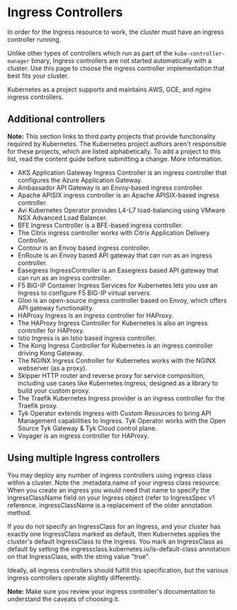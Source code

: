 # Ingress Controllers
In order for the Ingress resource to work, the cluster must have an ingress controller running.

Unlike other types of controllers which run as part of the ```kube-controller-manager``` binary, Ingress controllers are not started automatically with a cluster. Use this page to choose the ingress controller implementation that best fits your cluster.

Kubernetes as a project supports and maintains AWS, GCE, and nginx ingress controllers.

## Additional controllers
**Note:** This section links to third party projects that provide functionality required by Kubernetes. The Kubernetes project authors aren't responsible for these projects, which are listed alphabetically. To add a project to this list, read the content guide before submitting a change. More information.

- AKS Application Gateway Ingress Controller is an ingress controller that configures the Azure Application Gateway.
- Ambassador API Gateway is an Envoy-based ingress controller.
- Apache APISIX ingress controller is an Apache APISIX-based ingress controller.
- Avi Kubernetes Operator provides L4-L7 load-balancing using VMware NSX Advanced Load Balancer.
- BFE Ingress Controller is a BFE-based ingress controller.
- The Citrix ingress controller works with Citrix Application Delivery Controller.
- Contour is an Envoy based ingress controller.
- EnRoute is an Envoy based API gateway that can run as an ingress controller.
- Easegress IngressController is an Easegress based API gateway that can run as an ingress controller.
- F5 BIG-IP Container Ingress Services for Kubernetes lets you use an Ingress to configure F5 BIG-IP virtual servers.
- Gloo is an open-source ingress controller based on Envoy, which offers API gateway functionality.
- HAProxy Ingress is an ingress controller for HAProxy.
- The HAProxy Ingress Controller for Kubernetes is also an ingress controller for HAProxy.
- Istio Ingress is an Istio based ingress controller.
- The Kong Ingress Controller for Kubernetes is an ingress controller driving Kong Gateway.
- The NGINX Ingress Controller for Kubernetes works with the NGINX webserver (as a proxy).
- Skipper HTTP router and reverse proxy for service composition, including use cases like Kubernetes Ingress, designed as a library to build your custom proxy.
- The Traefik Kubernetes Ingress provider is an ingress controller for the Traefik proxy.
- Tyk Operator extends Ingress with Custom Resources to bring API Management capabilities to Ingress. Tyk Operator works with the Open Source Tyk Gateway & Tyk Cloud control plane.
- Voyager is an ingress controller for HAProxy.

## Using multiple Ingress controllers
You may deploy any number of ingress controllers using ingress class within a cluster. Note the .metadata.name of your ingress class resource. When you create an ingress you would need that name to specify the ingressClassName field on your Ingress object (refer to IngressSpec v1 reference. ingressClassName is a replacement of the older annotation method.

If you do not specify an IngressClass for an Ingress, and your cluster has exactly one IngressClass marked as default, then Kubernetes applies the cluster's default IngressClass to the Ingress. You mark an IngressClass as default by setting the ingressclass.kubernetes.io/is-default-class annotation on that IngressClass, with the string value "true".

Ideally, all ingress controllers should fulfill this specification, but the various ingress controllers operate slightly differently.

**Note:** Make sure you review your ingress controller's documentation to understand the caveats of choosing it.

